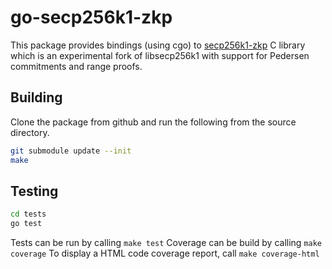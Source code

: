 # go-secp256k1-zkp

This package provides bindings (using cgo) to [secp256k1-zkp](https://github.com/mimblewimble/secp256k1-zkp) 
C library which is an experimental fork of libsecp256k1 with support for Pedersen commitments and range proofs.

## Building

Clone the package from github and run the following from the source directory.

```bash
git submodule update --init
make
```

## Testing

```bash
cd tests
go test
```

Tests can be run by calling `make test`
Coverage can be build by calling `make coverage`
To display a HTML code coverage report, call `make coverage-html`
